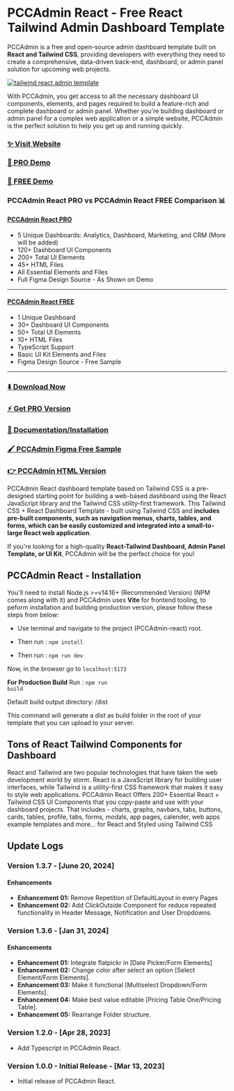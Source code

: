 # PCCAdmin React - Free React Tailwind Admin Dashboard Template

PCCAdmin is a free and open-source admin dashboard template built on **React and Tailwind CSS**, providing developers with everything they need to create a comprehensive, data-driven back-end, 
dashboard, or admin panel solution for upcoming web projects.

[![tailwind react admin template](https://ucarecdn.com/d2a6daed-eb9c-4c2f-8a95-4419c450e23a/PCCAdminreact.jpg)](https://react-demo.PCCAdmin.com/)


With PCCAdmin, you get access to all the necessary dashboard UI components, elements, and pages required to build a feature-rich and complete dashboard or admin panel. Whether you're building dashboard or admin panel for a complex web application or a simple website, PCCAdmin is the perfect solution to help you get up and running quickly.

### [✨ Visit Website](https://PCCAdmin.com/)

### [🚀 PRO Demo](https://react-demo.PCCAdmin.com/)
### [🚀 FREE Demo](https://free-react-demo.PCCAdmin.com/)

### PCCAdmin React PRO vs PCCAdmin React FREE Comparison 📊

#### [PCCAdmin React PRO](https://react-demo.PCCAdmin.com/)
- 5 Unique Dashboards: Analytics, Dashboard, Marketing, and CRM (More will be added)
- 120+ Dashboard UI Components
- 200+ Total UI Elements
- 45+ HTML Files
- All Essential Elements and Files
- Full Figma Design Source - As Shown on Demo

___

#### [PCCAdmin React FREE](https://free-react-demo.PCCAdmin.com/)
- 1 Unique Dashboard
- 30+ Dashboard UI Components
- 50+ Total UI Elements 
- 10+ HTML Files
- TypeScript Support
- Basic UI Kit Elements and Files
- Figma Design Source - Free Sample
___

### [⬇️ Download Now](https://PCCAdmin.com/download)

### [⚡ Get PRO Version](https://PCCAdmin.com/pricing)

### [📄 Documentation/Installation](https://PCCAdmin.com/docs)

### [🖌️ PCCAdmin Figma Free Sample](https://www.figma.com/community/file/1214477970819985778)

### [👉 PCCAdmin HTML Version](https://github.com/PCCAdmin/PCCAdmin-free-tailwind-dashboard-template)

PCCAdmin React dashboard template based on Tailwind CSS is a pre-designed starting point for building a web-based dashboard using the React JavaScript library and the Tailwind CSS utility-first framework. This Tailwind CSS + React Dashboard Template - built using Tailwind CSS and **includes pre-built components, such as navigation menus, charts, tables, and forms, which can be easily customized and integrated into a small-to-large React web application**.

If you're looking for a high-quality **React-Tailwind Dashboard, Admin Panel Template, or UI Kit**, PCCAdmin will be the perfect choice for you!

## PCCAdmin React - Installation

You'll need to install Node.js >=v14.16+ (Recommended Version) (NPM comes along with it) and PCCAdmin uses **Vite** for frontend tooling, to peform installation and building production version, please follow these steps from below:

- Use terminal and navigate to the project (PCCAdmin-react) root.

- Then run : <code>npm install</code>

- Then run : <code>npm run dev</code>

Now, in the browser go to <code>localhost:5173</code>

**For Production Build**
Run : <code>npm run build</code>

Default build output directory: /dist

This command will generate a dist as build folder in the root of your template that you can upload to your server.

## Tons of React Tailwind Components for Dashboard
React and Tailwind are two popular technologies that have taken the web development world by storm. React is a JavaScript library for building user interfaces, while Tailwind is a utility-first CSS framework that makes it easy to style web applications. PCCAdmin React Offers 200+ Essential React + Tailwind CSS UI Components that you copy-paste and use with your dashboard projects. That includes - charts, graphs, navbars, tabs, buttons, cards, tables, profile, tabs, forms, modals, app pages, calender, web apps example templates and more... for React and Styled using Tailwind CSS



## Update Logs

### Version 1.3.7 - [June 20, 2024]

#### Enhancements

- **Enhancement 01:** Remove Repetition of DefaultLayout in every Pages
- **Enhancement 02:** Add ClickOutside Component for reduce repeated functionality in Header Message, Notification and User Dropdowns.

### Version 1.3.6 - [Jan 31, 2024]

#### Enhancements

- **Enhancement 01:** Integrate flatpickr in [Date Picker/Form Elements]
- **Enhancement 02:** Change color after select an option [Select Element/Form Elements].
- **Enhancement 03:** Make it functional [Multiselect Dropdown/Form Elements].
- **Enhancement 04:** Make best value editable [Pricing Table One/Pricing Table].
- **Enhancement 05:** Rearrange Folder structure.

### Version 1.2.0 - [Apr 28, 2023]

- Add Typescript in PCCAdmin React.

### Version 1.0.0 - Initial Release - [Mar 13, 2023]

- Initial release of PCCAdmin React.
